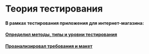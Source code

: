 # Теория тестирования
#### В рамках тестирования приложения для интернет-магазина:
#### [Определил методы, типы и уровни тестирования]( https://docs.google.com/spreadsheets/d/1pLCwoIfiiSopbOBPxeMIH0zZnnsqv9LdJTZnRSQloaM/edit?usp=sharing)
#### [Проанализировал требования и макет](https://docs.google.com/spreadsheets/d/1ekRpPIvii5yd2rcwRQ9nVUccQieRuYebTgItJirEiWY/edit?usp=sharing)
